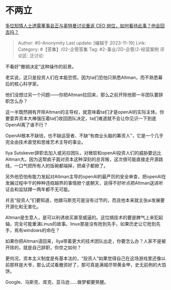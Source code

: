 # 不两立
[多位知情人士透露董事会正与奥特曼讨论重返 CEO 岗位，如何看待此事？他会回去吗？](https://www.zhihu.com/question/630811199/answer/3294551660)

> Author: #0-Anonymity
> Last update: [编辑于 2023-11-19]
> Link:
> Category: #【答集】/02-企管答集
> Tag: #2-事业/2D-企管/2-经营案例
> 评论区:
> 泛讨论:

不看好“撤销决定”这种操作的前景。

老实说，这只是投资人们在本能恐慌，因为ta们恐怕只熟悉Altman，而不熟悉幕后的核心科学家。

他们没想过另一个问题——你把Altman拉回来，那么之前开除他那一半团队要辞职怎么办？

这一半既然拥有开除Altman的主导权，就意味着ta们才是openAI的实际主体。你要耍弄资本大棒强压着ta们收回团队决定，ta们难道就不会让你见识一下到底OpenAI离了谁不行？

OpenAI根本不缺钱，也不缺运营者、不缺“有商业头脑的筹资人”，它是一个几乎完全由技术直觉和思维艺术主导的事业。

Ilya Sutskever辞职去加入或另拉团队，对微软和openAI投资人们的威胁要远比Altman大。因为这帮疯子面对资本这种深刻的总背叛，这次很可能直接走开源路线，一口气把所有人的饭碗都端掉，把桌子都掀了。

另外他恐怕有能力发起对Altman主导的openAI的最严厉的安全审查，把openAI在发展过程中干的种种违规越界的事情掀个底朝天，说得不好听点把Altman送进听证会和监狱蹲一两年都不无可能。

并且“投资人”们要知道，他跟马斯克可是没有过节的，而且他本来就主张ai发展要开源化和无害化。

Altman是生意人，是可以利诱收买甚至威逼的。这位搞技术的要是脾气上来犯起轴，完全可能重演Linus的故事。linux那是没有抢到先手，如果历史让它抢到先手，焉有windows的命在？

如果你把Altman请回来，Ilya带着更大的技术团队出走，你要怎么办？人家不是被开除的，就是自己辞职，你奈之如何？

更何况，资本主义制度是有基本法的，“投资人”如果觉得自己在这场游戏里还像以前那样是大爷，那么试试看撤资好了，那可真是满城尽带黄金甲，史无前例的大馅饼。

Google、马斯克、库克、亚马逊……做梦都要笑醒。
